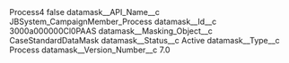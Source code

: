 <?xml version="1.0" encoding="UTF-8"?>
<CustomMetadata xmlns="http://soap.sforce.com/2006/04/metadata" xmlns:xsi="http://www.w3.org/2001/XMLSchema-instance" xmlns:xsd="http://www.w3.org/2001/XMLSchema">
    <label>Process4</label>
    <protected>false</protected>
    <values>
        <field>datamask__API_Name__c</field>
        <value xsi:type="xsd:string">JBSystem_CampaignMember_Process</value>
    </values>
    <values>
        <field>datamask__Id__c</field>
        <value xsi:type="xsd:string">3000a000000Cl0PAAS</value>
    </values>
    <values>
        <field>datamask__Masking_Object__c</field>
        <value xsi:type="xsd:string">CaseStandardDataMask</value>
    </values>
    <values>
        <field>datamask__Status__c</field>
        <value xsi:type="xsd:string">Active</value>
    </values>
    <values>
        <field>datamask__Type__c</field>
        <value xsi:type="xsd:string">Process</value>
    </values>
    <values>
        <field>datamask__Version_Number__c</field>
        <value xsi:type="xsd:double">7.0</value>
    </values>
</CustomMetadata>
